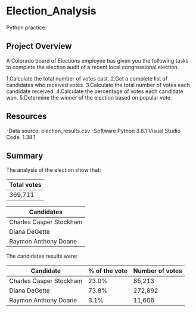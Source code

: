 # Election_Analysis
Python practice 

## Project Overview

A Colorado board of Elections employee has given you the following tasks to complete the election audit of a recent local congressional election.

1.Calculate the total number of votes cast.
2.Get a complete list of candidates who received votes.
3.Calculate the total number of votes each candidate received.
4.Calculate the percentage of votes each candidate won.
5.Determine the winner of the election based on popular vote.

## Resources
-Data source: election_results.csv
-Software Python 3.6.1 Visual Studio Code. 1.38.1

## Summary

The analysis of the election show that:



| Total votes  |
| ------------- |
| 369,711|

| Candidates  |
| ------------- |
| Charles Casper Stockham|
| Diana DeGette |
| Raymon Anthony Doane |

The candidates results were:

| Candidate  | % of the vote | Number of votes |
| ------------- | ------------- | ------------- |
| Charles Casper Stockham | 23.0%  | 85,213  |
| Diana DeGette | 73.8%  | 272,892  |
| Raymon Anthony Doane | 3.1%  | 11,606  |
